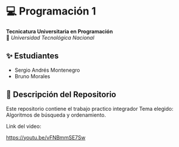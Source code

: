 # 💻 Programación 1  
**Tecnicatura Universitaria en Programación**  
📍 *Universidad Tecnológica Nacional*  

## ✨ Estudiantes  
- Sergio Andrés Montenegro
- Bruno Morales

## 📂 Descripción del Repositorio  
Este repositorio contiene el trabajo practico integrador
Tema elegido: Algoritmos de búsqueda y ordenamiento.

Link del video:

https://youtu.be/vFNBmmSE7Sw
